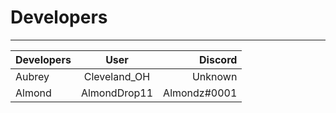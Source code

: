 # Developers
- - -
| Developers | User | Discord |
| :--- | :----: | ---: |
| Aubrey | Cleveland_OH | Unknown |
| Almond | AlmondDrop11 | Almondz#0001 |
